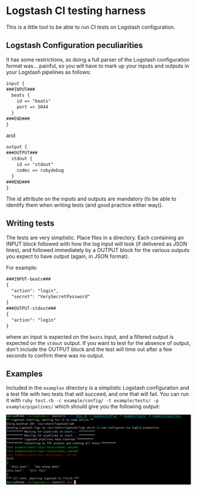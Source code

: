 # Logstash CI testing harness

This is a little tool to be able to run CI tests on Logstash configuration.

## Logstash Configuration peculiarities
It has some restrictions, as doing a full parser of the Logstash configuration format was... painful, so
you will have to mark up your inputs and outputs in your Logstash pipelines as follows:

```
input {
###INPUT###
  beats {
    id => "beats"
    port => 5044
  }
###END###
}
```

and 

```
output {
###OUTPUT###
  stdout {
    id => "stdout"
    codec => rubydebug
  }
###END###
}
```

The id attribute on the inputs and outputs are mandatory (to be able to identify them when writing tests (and good practice either way)).

## Writing tests
The tests are very simplistic. Place files in a directory. Each containing an INPUT block followed with how the log input will look (if delivered as JSON lines), and followed immediately by a OUTPUT block for the various outputs you expect to have output (again, in JSON format).

For example:
```
###INPUT-beats###
{
  "action": "login",
  "secret": "VerySecretPassword"
}
###OUTPUT-stdout###
{
  "action": "login"
}
```
where an input is expected on the `beats` input, and a filtered output is expected on the `stdout` output.
If you want to test for the absence of output, don't include the OUTPUT block and the test will time out after a few seconds to confirm there was no output.

## Examples
Included in the `examples` directory is a simplistic Logstash configuration and a test file with two tests that will succeed, and one that will fail.
You can run it with `ruby test.rb -c example/config/ -t example/tests/ -p example/pipelines/` which should give you the following output:

![example](https://raw.githubusercontent.com/mgust/logstash-ci/master/.github/example.png)
